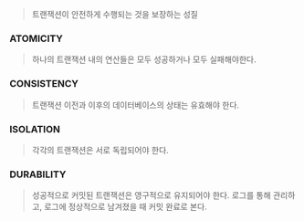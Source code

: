 > 트랜잭션이 안전하게 수행되는 것을 보장하는 성질
### ATOMICITY
> 하나의 트랜잭션 내의 연산들은 모두 성공하거나 모두 실패해야한다.
### CONSISTENCY 
> 트랜잭션 이전과 이후의 데이터베이스의 상태는 유효해야 한다.
### ISOLATION 
> 각각의 트랜잭션은 서로 독립되어야 한다.
### DURABILITY 
> 성공적으로 커밋된 트랜잭션은 영구적으로 유지되어야 한다. 로그를 통해 관리하고, 로그에 정상적으로 남겨졌을 때 커밋 완료로 본다.